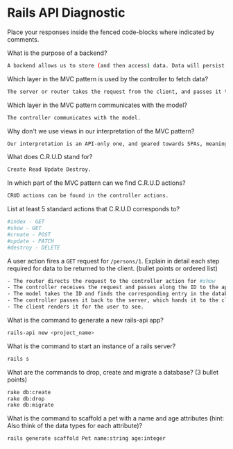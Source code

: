 # Rails API Diagnostic

Place your responses inside the fenced code-blocks where indicated by comments.

What is the purpose of a backend?

```bash
A backend allows us to store (and then access) data. Data will persist, and not be lost during a refresh or when a user leaves and returns to a page.
```

Which layer in the MVC pattern is used by the controller to fetch data?

```bash
The server or router takes the request from the client, and passes it to the controller, which then communicates with the model to fetch data from the database. So, the model.
```

Which layer in the MVC pattern communicates with the model?

```bash
The controller communicates with the model.
```

Why don't we use views in our interpretation of the MVC pattern?

```bash
Our interpretation is an API-only one, and geared towards SPAs, meaning we let the client-side JS handle building the views.
```

What does C.R.U.D stand for?

```bash
Create Read Update Destroy.
```

In which part of the MVC pattern can we find C.R.U.D actions?

```bash
CRUD actions can be found in the controller actions.
```

List at least 5 standard actions that C.R.U.D corresponds to?

```bash
#index - GET
#show - GET
#create - POST
#update - PATCH
#destroy - DELETE
```

A user action fires a `GET` request for `/persons/1`. Explain in detail each step
required for data to be returned to the client. (bullet points or ordered list)

```bash
- The router directs the request to the controller action for #show
- The controller receives the request and passes along the ID to the appropriate persons model
- The model takes the ID and finds the corresponding entry in the database, and returns the data to the controller
- The controller passes it back to the server, which hands it to the client
- The client renders it for the user to see.
```

What is the command to generate a new rails-api app?

```bash
rails-api new <project_name>
```

What is the command to start an instance of a rails server?

```bash
rails s
```

What are the commands to drop, create and migrate a database? (3 bullet points)

```bash
rake db:create
rake db:drop
rake db:migrate
```

What is the command to scaffold a pet with a name and age attributes (hint:
Also think of the data types for each attribute)?

```bash
rails generate scaffold Pet name:string age:integer
```

